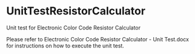# UnitTestResistorCalculator
Unit test for Electronic Color Code Resistor Calculator

Please refer to Electronic Color Code Resistor Calculator - Unit Test.docx for instructions on how to execute the unit test.
